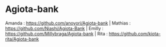 # Agiota-bank

Amanda  : https://github.com/anoyori/Agiota-bank    |
Mathias : https://github.com/Niashi/Agiota-Bank     |
Emilly  : https://github.com/Millybraga/Agiota-bank |
Rita    : https://github.com/kiota-rita/Agiota-bank
